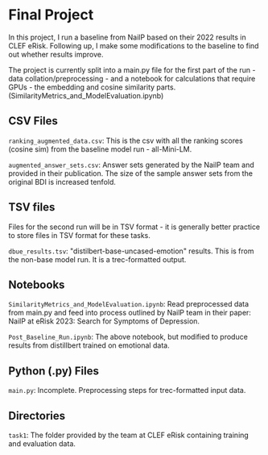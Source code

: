 # Final Project

In this project, I run a baseline from NailP based on their 2022 results in CLEF eRisk. 
Following up, I make some modifications to the baseline to find out whether results improve.  

The project is currently split into a main.py file for the first part of the run - data collation/preprocessing - and a notebook for calculations that require GPUs - the embedding and cosine similarity parts. (SimilarityMetrics_and_ModelEvaluation.ipynb)

## CSV Files

`ranking_augmented_data.csv`: This is the csv with all the ranking scores (cosine sim) from the baseline model run - all-Mini-LM. 

`augmented_answer_sets.csv`: Answer sets generated by the NailP team and provided in their publication. The size of the sample answer sets from the original BDI is increased tenfold.

## TSV files

Files for the second run will be in TSV format - it is generally better practice to store files in TSV format for these tasks.

`dbue_results.tsv`: "distilbert-base-uncased-emotion" results. This is from the non-base model run. It is a trec-formatted output.

## Notebooks

`SimilarityMetrics_and_ModelEvaluation.ipynb`: Read preprocessed data from main.py and feed into process outlined by NailP team in their paper: NailP at eRisk 2023: Search for Symptoms of Depression.

`Post_Baseline_Run.ipynb`: The above notebook, but modified to produce results from distillbert trained on emotional data.

## Python (.py) Files

`main.py`: Incomplete. Preprocessing steps for trec-formatted input data.

## Directories
`task1`: The folder provided by the team at CLEF eRisk containing training and evaluation data.